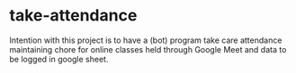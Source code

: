 # take-attendance 

Intention with this project is to have a (bot) program take care attendance maintaining chore for online classes held through Google Meet and data to be logged in google sheet. 
